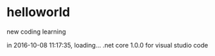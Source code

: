 # helloworld
new coding learning

in 2016-10-08 11:17:35, loading...
.net core 1.0.0 for visual studio code
